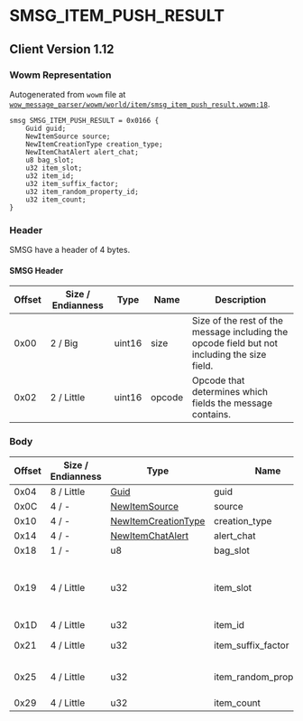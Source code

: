 # SMSG_ITEM_PUSH_RESULT

## Client Version 1.12

### Wowm Representation

Autogenerated from `wowm` file at [`wow_message_parser/wowm/world/item/smsg_item_push_result.wowm:18`](https://github.com/gtker/wow_messages/tree/main/wow_message_parser/wowm/world/item/smsg_item_push_result.wowm#L18).
```rust,ignore
smsg SMSG_ITEM_PUSH_RESULT = 0x0166 {
    Guid guid;
    NewItemSource source;
    NewItemCreationType creation_type;
    NewItemChatAlert alert_chat;
    u8 bag_slot;
    u32 item_slot;
    u32 item_id;
    u32 item_suffix_factor;
    u32 item_random_property_id;
    u32 item_count;
}
```
### Header

SMSG have a header of 4 bytes.

#### SMSG Header

| Offset | Size / Endianness | Type   | Name   | Description |
| ------ | ----------------- | ------ | ------ | ----------- |
| 0x00   | 2 / Big           | uint16 | size   | Size of the rest of the message including the opcode field but not including the size field.|
| 0x02   | 2 / Little        | uint16 | opcode | Opcode that determines which fields the message contains.|

### Body

| Offset | Size / Endianness | Type | Name | Description | Comment |
| ------ | ----------------- | ---- | ---- | ----------- | ------- |
| 0x04 | 8 / Little | [Guid](../spec/packed-guid.md) | guid |  |  |
| 0x0C | 4 / - | [NewItemSource](newitemsource.md) | source |  |  |
| 0x10 | 4 / - | [NewItemCreationType](newitemcreationtype.md) | creation_type |  |  |
| 0x14 | 4 / - | [NewItemChatAlert](newitemchatalert.md) | alert_chat |  |  |
| 0x18 | 1 / - | u8 | bag_slot |  |  |
| 0x19 | 4 / Little | u32 | item_slot |  | mangoszero: item slot, but when added to stack: 0xFFFFFFFF |
| 0x1D | 4 / Little | u32 | item_id |  |  |
| 0x21 | 4 / Little | u32 | item_suffix_factor |  | mangoszero: SuffixFactor |
| 0x25 | 4 / Little | u32 | item_random_property_id |  | mangoszero: random item property id |
| 0x29 | 4 / Little | u32 | item_count |  |  |

